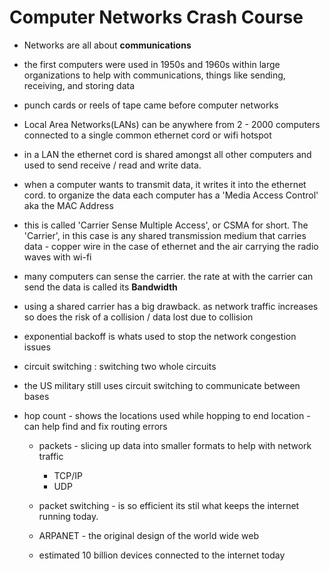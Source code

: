 # Computer Networks Crash Course

- Networks are all about **communications**

- the first computers were used in 1950s and 1960s within large organizations to help with communications, things like sending, receiving, and storing data

- punch cards or reels of tape came before computer networks

- Local Area Networks(LANs) can be anywhere from 2 - 2000 computers connected to a single common ethernet cord or wifi hotspot

- in a LAN the ethernet cord is shared amongst all other computers and used to send receive / read and write data.

- when a computer wants to transmit data, it writes it into the ethernet cord. to organize the data each computer has a 'Media Access Control' aka the MAC Address

- this is called 'Carrier Sense Multiple Access', or CSMA for short. The 'Carrier', in this case is any shared transmission medium that carries data - copper wire in the case of ethernet and the air carrying the radio waves with wi-fi

- many computers can sense the carrier. the rate at with the carrier can send the data is called its **Bandwidth**

- using a shared carrier has a big drawback. as network traffic increases so does the risk of a collision / data lost due to collision

- exponential backoff is whats used to stop the network congestion issues

- circuit switching : switching two whole circuits 

- the US military still uses circuit switching to communicate between bases
  
- hop count - shows the locations used while hopping to end location - can help find and fix routing errors

  - packets - slicing up data into smaller formats to help with network traffic

    - TCP/IP
    - UDP

  - packet switching - is so efficient its stil what keeps the internet running today. 

  - ARPANET - the original design of the world wide web

  - estimated 10 billion devices connected to the internet today

  
